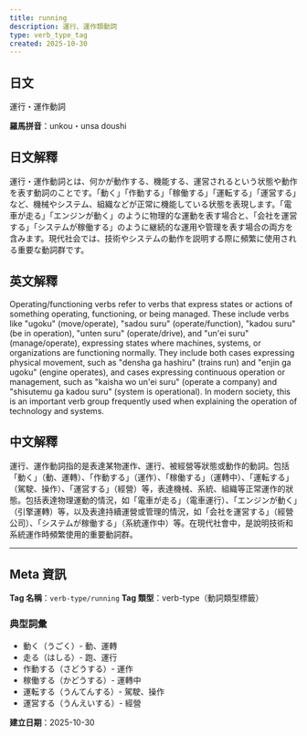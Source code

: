 ```yaml
---
title: running
description: 運行、運作類動詞
type: verb_type_tag
created: 2025-10-30
---
```


## 日文
運行・運作動詞

**羅馬拼音**：unkou・unsa doushi

## 日文解釋
運行・運作動詞とは、何かが動作する、機能する、運営されるという状態や動作を表す動詞のことです。「動く」「作動する」「稼働する」「運転する」「運営する」など、機械やシステム、組織などが正常に機能している状態を表現します。「電車が走る」「エンジンが動く」のように物理的な運動を表す場合と、「会社を運営する」「システムが稼働する」のように継続的な運用や管理を表す場合の両方を含みます。現代社会では、技術やシステムの動作を説明する際に頻繁に使用される重要な動詞群です。

## 英文解釋
Operating/functioning verbs refer to verbs that express states or actions of something operating, functioning, or being managed. These include verbs like "ugoku" (move/operate), "sadou suru" (operate/function), "kadou suru" (be in operation), "unten suru" (operate/drive), and "un'ei suru" (manage/operate), expressing states where machines, systems, or organizations are functioning normally. They include both cases expressing physical movement, such as "densha ga hashiru" (trains run) and "enjin ga ugoku" (engine operates), and cases expressing continuous operation or management, such as "kaisha wo un'ei suru" (operate a company) and "shisutemu ga kadou suru" (system is operational). In modern society, this is an important verb group frequently used when explaining the operation of technology and systems.

## 中文解釋
運行、運作動詞指的是表達某物運作、運行、被經營等狀態或動作的動詞。包括「動く」（動、運轉）、「作動する」（運作）、「稼働する」（運轉中）、「運転する」（駕駛、操作）、「運営する」（經營）等，表達機械、系統、組織等正常運作的狀態。包括表達物理運動的情況，如「電車が走る」（電車運行）、「エンジンが動く」（引擎運轉）等，以及表達持續運營或管理的情況，如「会社を運営する」（經營公司）、「システムが稼働する」（系統運作中）等。在現代社會中，是說明技術和系統運作時頻繁使用的重要動詞群。

---

## Meta 資訊

**Tag 名稱**：`verb-type/running`
**Tag 類型**：verb-type（動詞類型標籤）

### 典型詞彙
- 動く（うごく）- 動、運轉
- 走る（はしる）- 跑、運行
- 作動する（さどうする）- 運作
- 稼働する（かどうする）- 運轉中
- 運転する（うんてんする）- 駕駛、操作
- 運営する（うんえいする）- 經營

**建立日期**：2025-10-30
